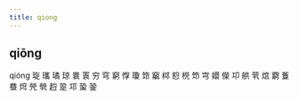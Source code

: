 ```yaml
---
title: qiong
---
```


## qiōng

qióng
琁
瓗
璚
琼
睘
瞏
穷
穹
窮
惸
瓊
筇
竆
桏
憌
橩
笻
宆
嬛
儝
卭
舼
茕
熍
藭
藑
蛬
焪
焭
煢
赹
跫
邛
蛩
銎
